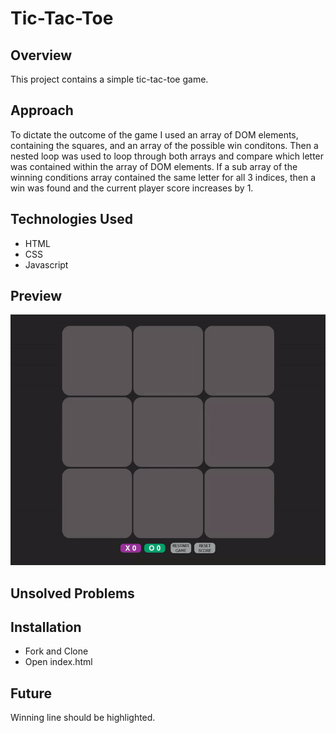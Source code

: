 # Tic-Tac-Toe

## Overview
This project contains a simple tic-tac-toe game.

## Approach
To dictate the outcome of the game I used an array of DOM elements, containing the squares, and
an array of the possible win conditons. Then a nested loop was used to loop through both arrays and 
compare which letter was contained within the array of DOM elements. If a sub array of the winning conditions array
contained the same letter for all 3 indices, then a win was found and the current player score increases by 1.

## Technologies Used
* HTML
* CSS
* Javascript

## Preview
![Board](Tic_Tac_Toe.gif)

## Unsolved Problems

## Installation
* Fork and Clone
* Open index.html

## Future
Winning line should be highlighted.

